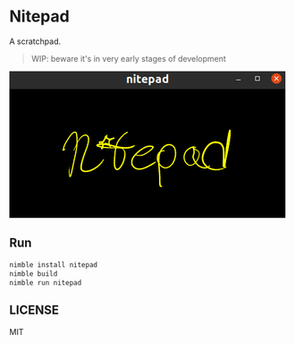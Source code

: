 # Nitepad

A scratchpad.

> WIP: beware it's in very early stages of development

![nitepad](https://raw.githubusercontent.com/nitely/nitepad/master/nitepad.png)

## Run

```
nimble install nitepad
nimble build
nimble run nitepad
```

## LICENSE

MIT
